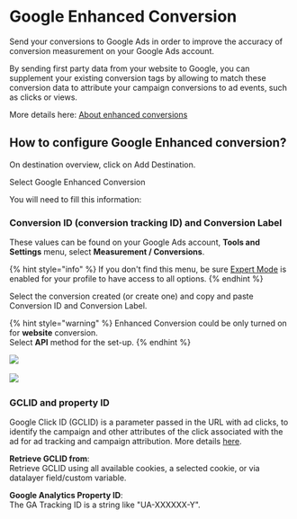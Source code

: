 # Google Enhanced Conversion

Send your conversions to Google Ads in order to improve the accuracy of conversion measurement on your Google Ads account.

By sending first party data from your website to Google, you can supplement your existing conversion tags by allowing to match these conversion data to attribute your campaign conversions to ad events, such as clicks or views.

More details here: [About enhanced conversions](https://support.google.com/google-ads/answer/9888656)

## How to configure Google Enhanced conversion?

On destination overview, click on Add Destination.

Select Google Enhanced Conversion

You will need to fill this information:

### Conversion ID (conversion tracking ID) and Conversion Label

These values can be found on your Google Ads account, **Tools and Settings** menu, select **Measurement / Conversions**.

{% hint style="info" %}
If you don't find this menu, be sure [Expert Mode](https://support.google.com/google-ads/answer/9520605?hl=en) is enabled for your profile to have access to all options.
{% endhint %}

Select the conversion created (or create one) and copy and paste Conversion ID and Conversion Label.

{% hint style="warning" %}
Enhanced Conversion could be only turned on for **website** conversion. \
Select **API** method for the set-up.
{% endhint %}

![](<../../../../.gitbook/assets/Capture d’écran 2022-03-07 à 09.36.45.png>)

![](<../../../../.gitbook/assets/Capture d’écran 2022-03-07 à 09.56.31 (1).png>)

### GCLID and property ID

Google Click ID (GCLID) is a parameter passed in the URL with ad clicks, to identify the campaign and other attributes of the click associated with the ad for ad tracking and campaign attribution. More details [here](https://support.google.com/google-ads/answer/9744275?hl=en#:\~:text=L'ID%20de%20clic%20Google,de%20l'attribution%20des%20campagnes.).

**Retrieve GCLID from**: \
Retrieve GCLID using all available cookies, a selected cookie, or via datalayer field/custom variable.

**Google Analytics Property ID**: \
The GA Tracking ID is a string like "UA-XXXXXX-Y".


